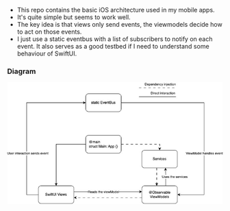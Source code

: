 - This repo contains the basic iOS architecture used in my mobile apps.
- It's quite simple but seems to work well. 
- The key idea is that views only send events, the viewmodels decide how to act on those events.
- I just use a static eventbus with a list of subscribers to notify on each event.
It also serves as a good testbed if I need to understand some behaviour of SwiftUI.

### Diagram
![architecture](docs/ios-architecture.jpg)

